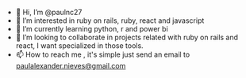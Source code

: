 - 👋 Hi, I’m @paulnc27
- 👀 I’m interested in ruby on rails, ruby, react and javascript
- 🌱 I’m currently learning python, r and power bi
- 💞️ I’m looking to collaborate in projects related with ruby on rails and react, I want specialized in those tools. 
- 📫 How to reach me , it's simple just send an email to paulalexander.nieves@gmail.com

<!---
paulnc27/paulnc27 is a ✨ special ✨ repository because its `README.md` (this file) appears on your GitHub profile.
You can click the Preview link to take a look at your changes.
--->
